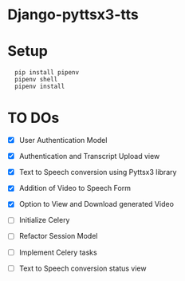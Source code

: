 # Django-pyttsx3-tts
# Setup
```
  pip install pipenv
  pipenv shell
  pipenv install
```


# TO DOs
- [X] User Authentication Model
- [X] Authentication and Transcript Upload view 
- [X] Text to Speech conversion using Pyttsx3 library
- [X] Addition of Video to Speech Form
- [X] Option to View and Download generated Video
- [ ] Initialize Celery
- [ ] Refactor Session Model
- [ ] Implement Celery tasks
- [ ] Text to Speech conversion status view 
      
  
  
